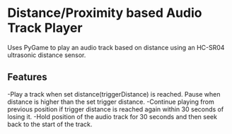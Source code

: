 # Distance/Proximity based Audio Track Player

Uses PyGame to play an audio track based on distance using an HC-SR04 ultrasonic distance sensor.

Features
--------------------------------
-Play a track when set distance(triggerDistance) is reached. Pause when distance is higher than the set trigger distance. 
-Continue playing from previous position if trigger distance is reached again within 30 seconds of losing it. 
-Hold position of the audio track for 30 seconds and then seek back to the start of the track. 
